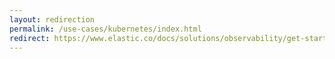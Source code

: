 ```yaml
---
layout: redirection
permalink: /use-cases/kubernetes/index.html
redirect: https://www.elastic.co/docs/solutions/observability/get-started/opentelemetry/use-cases/kubernetes/index.html
---
```

